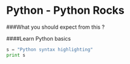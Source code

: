 # Python - Python Rocks

###What you should expect from this ?

####Learn Python basics

```python
s = "Python syntax highlighting"
print s
```
